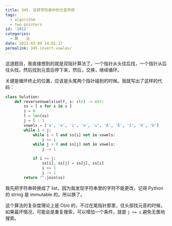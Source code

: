 ```yaml
---
title: 345. 反转字符串中的元音字母
tags:
  - algorithm
  - two pointers
id: '1012'
categories:
  - 算　　法
date: 2021-03-09 14:01:17
permalink: 345-invert-vowles/
---
```


这道题目，我直接想到的就是双指针算法了，一个指针从头往后找，一个指针从后往头找，然后找到元音后停下来，然后，交换，继续循环。

关键是循环终止的位置，应该是头尾两个指针碰到的时候。我就写出了这样的代码：

```python
class Solution:
    def reverseVowels(self, s: str) -> str:
        ss = [ x for x in s ]
        i = 0
        l = len(ss)
        j = l - 1
        vowels = ['a', 'e', 'i', 'o', 'u', 'A', 'E', 'I', 'O', 'U']
        while i < j:
            while i < l and ss[i] not in vowels:
                i += 1
            while j > 0 and ss[j] not in vowels:
                j -= 1

            if i <= j:
                ss[i], ss[j] = ss[j], ss[i]
                i += 1
                j -= 1
        return "".join(ss)
```

我先把字符串转换成了 list，因为我发现字符串里的字符不能更改，记得 Python 的 string 是 immutable 的。所以换了。

这个算法的复杂度理论上是 O(n) 的，不过在尾指针那里，往头部找元音的时候，如果最坏情况，可能会是重复搜索，可以增加一个条件，就是 `j >= i` 避免无畏地搜索。
